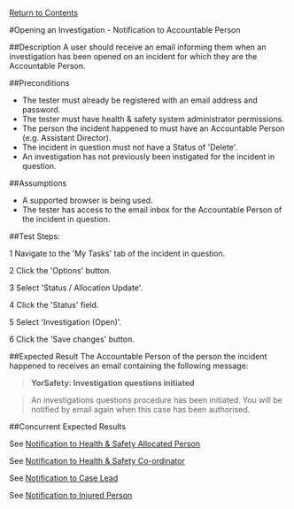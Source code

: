 [Return to Contents](https://github.com/infojam-james/test-cases/blob/master/Contents.md)

#Opening an Investigation - Notification to Accountable Person

##Description
A user should receive an email informing them when an investigation has been opened on an incident for which they are the Accountable Person.

##Preconditions 
+ The tester must already be registered with an email address and password.
+ The tester must have health & safety system administrator permissions.
+ The person the incident happened to must have an Accountable Person (e.g. Assistant Director).
+ The incident in question must not have a Status of 'Delete'.
+ An investigation has not previously been instigated for the incident in question.

##Assumptions
+ A supported browser is being used.
+ The tester has access to the email inbox for the Accountable Person of the incident in question.

##Test Steps:

1 Navigate to the 'My Tasks' tab of the incident in question.

2 Click the 'Options' button.

3 Select 'Status / Allocation Update'.

4 Click the 'Status' field.

5 Select 'Investigation (Open)'.

6 Click the 'Save changes' button.

##Expected Result
The Accountable Person of the person the incident happened to receives an email containing the following message:

>**YorSafety: Investigation questions initiated**

>An investigations questions procedure has been initiated.  You will be notified by email again when this case has been authorised.

##Concurrent Expected Results

See [Notification to Health & Safety Allocated Person](https://github.com/infojam-james/test-cases/blob/master/Investigations/Opening-an-Investigation/investigations-1.md)

See [Notification to Health & Safety Co-ordinator](https://github.com/infojam-james/test-cases/blob/master/Investigations/Opening-an-Investigation/investigations-4.md)

See [Notification to Case Lead](https://github.com/infojam-james/test-cases/blob/master/Investigations/Opening-an-Investigation/investigations-5.md)

See [Notification to Injured Person](https://github.com/infojam-james/test-cases/blob/master/Investigations/Opening-an-Investigation/investigations-6.md)
